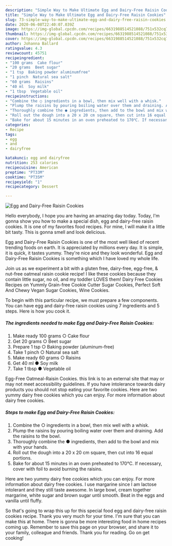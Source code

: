 ```yaml
---
description: "Simple Way to Make Ultimate Egg and Dairy-Free Raisin Cookies"
title: "Simple Way to Make Ultimate Egg and Dairy-Free Raisin Cookies"
slug: 73-simple-way-to-make-ultimate-egg-and-dairy-free-raisin-cookies
date: 2020-06-08T22:40:07.039Z
image: https://img-global.cpcdn.com/recipes/6631988514521088/751x532cq70/egg-and-dairy-free-raisin-cookies-recipe-main-photo.jpg
thumbnail: https://img-global.cpcdn.com/recipes/6631988514521088/751x532cq70/egg-and-dairy-free-raisin-cookies-recipe-main-photo.jpg
cover: https://img-global.cpcdn.com/recipes/6631988514521088/751x532cq70/egg-and-dairy-free-raisin-cookies-recipe-main-photo.jpg
author: Johanna Ballard
ratingvalue: 4.3
reviewcount: 45751
recipeingredient:
- "100 grams  Cake flour"
- "20 grams  Beet sugar"
- "1 tsp  Baking powder aluminumfree"
- "1 pinch  Natural sea salt"
- "60 grams  Raisins"
- "40 ml  Soy milk"
- "1 tbsp  Vegetable oil"
recipeinstructions:
- "Combine the ○ ingredients in a bowl, then mix well with a whisk."
- "Plump the raisins by pouring boiling water over them and draining. Add the raisins to the bowl."
- "Thoroughly combine the ● ingredients, then add to the bowl and mix with your hands."
- "Roll out the dough into a 20 x 20 cm square, then cut into 16 equal portions."
- "Bake for about 15 minutes in an oven preheated to 170℃. If necessary, cover with foil to avoid burning the raisins."
categories:
- Recipe
tags:
- egg
- and
- dairyfree

katakunci: egg and dairyfree 
nutrition: 253 calories
recipecuisine: American
preptime: "PT33M"
cooktime: "PT35M"
recipeyield: "1"
recipecategory: Dessert

---
```



![Egg and Dairy-Free Raisin Cookies](https://img-global.cpcdn.com/recipes/6631988514521088/751x532cq70/egg-and-dairy-free-raisin-cookies-recipe-main-photo.jpg)

Hello everybody, I hope you are having an amazing day today. Today, I'm gonna show you how to make a special dish, egg and dairy-free raisin cookies. It is one of my favorites food recipes. For mine, I will make it a little bit tasty. This is gonna smell and look delicious.

Egg and Dairy-Free Raisin Cookies is one of the most well liked of recent trending foods on earth. It is appreciated by millions every day. It is simple, it is quick, it tastes yummy. They're nice and they look wonderful. Egg and Dairy-Free Raisin Cookies is something which I have loved my whole life.

Join us as we experiment a bit with a gluten free, dairy-free, egg-free, &amp; nut-free oatmeal raisin cookie recipe! I like these cookies because they contain little sugar, no oil, and my toddler LOVES them! Dairy Free Cookies Recipes on Yummly Grain-free Cookie Cutter Sugar Cookies, Perfect Soft And Chewy Vegan Sugar Cookies, Wine Cookies.


To begin with this particular recipe, we must prepare a few components. You can have egg and dairy-free raisin cookies using 7 ingredients and 5 steps. Here is how you cook it.

<!--inarticleads1-->

##### The ingredients needed to make Egg and Dairy-Free Raisin Cookies:

1. Make ready 100 grams ○ Cake flour
1. Get 20 grams ○ Beet sugar
1. Prepare 1 tsp ○ Baking powder (aluminum-free)
1. Take 1 pinch ○ Natural sea salt
1. Make ready 60 grams ○ Raisins
1. Get 40 ml ● Soy milk
1. Take 1 tbsp ● Vegetable oil


Egg-Free Oatmeal-Raisin Cookies. this link is to an external site that may or may not meet accessibility guidelines. If you have intolerance towards dairy products you should not stop eating your favorite cookies. Here are two yummy dairy free cookies which you can enjoy. For more information about dairy free cookies. 

<!--inarticleads2-->

##### Steps to make Egg and Dairy-Free Raisin Cookies:

1. Combine the ○ ingredients in a bowl, then mix well with a whisk.
1. Plump the raisins by pouring boiling water over them and draining. Add the raisins to the bowl.
1. Thoroughly combine the ● ingredients, then add to the bowl and mix with your hands.
1. Roll out the dough into a 20 x 20 cm square, then cut into 16 equal portions.
1. Bake for about 15 minutes in an oven preheated to 170℃. If necessary, cover with foil to avoid burning the raisins.


Here are two yummy dairy free cookies which you can enjoy. For more information about dairy free cookies. I use margarine since I am lactose intolerant and they still taste awesome. In large bowl, cream together margarine, white sugar and brown sugar until smooth. Beat in the eggs and vanilla until fluffy. 

So that's going to wrap this up for this special food egg and dairy-free raisin cookies recipe. Thank you very much for your time. I'm sure that you can make this at home. There is gonna be more interesting food in home recipes coming up. Remember to save this page on your browser, and share it to your family, colleague and friends. Thank you for reading. Go on get cooking!
